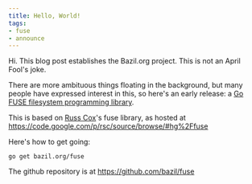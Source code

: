 ```yaml
---
title: Hello, World!
tags:
- fuse
- announce
---
```


Hi. This blog post establishes the Bazil.org project. This is not an
April Fool's joke.

There are more ambituous things floating in the background, but many
people have expressed interest in this, so here's an early release: a
[Go FUSE filesystem programming library](/fuse/).

This is based on [Russ Cox](http://swtch.com/~rsc/)'s fuse library, as
hosted at https://code.google.com/p/rsc/source/browse/#hg%2Ffuse

Here's how to get going:

    go get bazil.org/fuse

The github repository is at https://github.com/bazil/fuse
